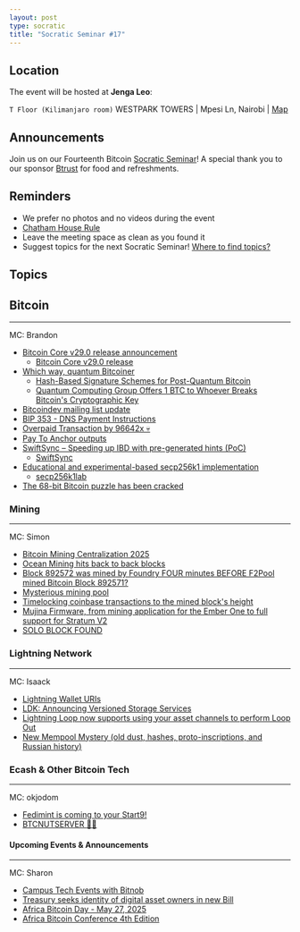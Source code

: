 ```yaml
---
layout: post
type: socratic
title: "Socratic Seminar #17"
---
```


## Location

The event will be hosted at **Jenga Leo**:

`T Floor (Kilimanjaro room)` WESTPARK TOWERS | Mpesi Ln, Nairobi | [Map](https://maps.app.goo.gl/jA86RuyuBKcE4eA47)

## Announcements

Join us on our Fourteenth Bitcoin [Socratic Seminar](/about)! A special thank you to our
sponsor [Btrust](http://btrust.tech/) for food and refreshments.

## Reminders

- We prefer no photos and no videos during the event
- [Chatham House Rule](https://www.chathamhouse.org/about-us/chatham-house-rule)
- Leave the meeting space as clean as you found it
- Suggest topics for the next Socratic Seminar! [Where to find topics?](/about/find-topics)

## Topics

## Bitcoin

---

MC: Brandon

- [Bitcoin Core v29.0 release announcement](https://x.com/bitcoincoreorg/status/1912086604971192690)
  - [Bitcoin Core v29.0 release](https://bitcoincore.org/en/releases/29.0/)
- [Which way, quantum Bitcoiner](https://x.com/bitschmidty/status/1909651431386128858)
  - [Hash-Based Signature Schemes for Post-Quantum Bitcoin](https://conduition.io/cryptography/quantum-hbs/)
  - [Quantum Computing Group Offers 1 BTC to Whoever Breaks Bitcoin's Cryptographic Key](https://x.com/andurobtc/status/1912909223131783488)
- [Bitcoindev mailing list update](https://x.com/SomsenRuben/status/1907566218640269378?t=cbpQGCoBp0j1CYa-HcatnA&s=19)
- [BIP 353 - DNS Payment Instructions](https://github.com/bitcoin/bips/blob/2d9c172cddd6eaf2b1dedea66595fb33fa987fef/bip-XXXX.mediawiki)
- [Overpaid Transaction by 96642x 💀](https://x.com/mononautical/status/1909404850061824036)
- [Pay To Anchor outputs](https://x.com/mononautical/status/1911572337436336341)
- [SwiftSync – Speeding up IBD with pre-generated hints (PoC)](https://delvingbitcoin.org/t/swiftsync-speeding-up-ibd-with-pre-generated-hints-poc/1562)
  - [SwiftSync](https://gist.github.com/RubenSomsen/a61a37d14182ccd78760e477c78133cd)
- [Educational and experimental-based secp256k1 implementation](https://mailing-list.bitcoindevs.xyz/bitcoindev/d0044f9c-d974-43ca-9891-64bb60a90f1f@gmail.com/)
  - [secp256k1lab](https://github.com/secp256k1lab/secp256k1lab)
- [The 68-bit Bitcoin puzzle has been cracked](https://x.com/lianabitcoin/status/1909573460910649832)

### Mining

---

MC: Simon

- [Bitcoin Mining Centralization 2025](https://x.com/0xB10C/status/1912154961938383166)
- [Ocean Mining hits back to back blocks](https://x.com/colbynoe/status/1906411953179754832?s=46)
- [Block 892572 was mined by Foundry FOUR minutes BEFORE F2Pool mined Bitcoin Block 892571?](https://x.com/_BitcoinCapital/status/1912195650168721477)
- [Mysterious mining pool](https://x.com/mononautical/status/1906936054135029817?t=1-OAD1S7VBFvFnPA7KpL4w&s=19)
- [Timelocking coinbase transactions to the mined block's height](https://github.com/bitcoin/bitcoin/pull/32155)
- [Mujina Firmware, from mining application for the Ember One to full support for Stratum V2](https://x.com/256FOUNDATION/status/1908585611168276504?t=UBf4eBbjMiDqSTPAKC5PYg&s=19)
- [SOLO BLOCK FOUND](https://x.com/solosatoshi/status/1910772449911730581?s=46)

### Lightning Network

---

MC: Isaack

- [Lightning Wallet URIs](https://x.com/tando_me/status/1907360725518991367?t=4Lbpju0b_1PzkV4vhjn8fA&s=19)
- [LDK: Announcing Versioned Storage Services](https://open.substack.com/pub/spiralbtc/p/ldk-announcing-versioned-storage?utm_source=share&utm_medium=android&r=1icuw7)
- [Lightning Loop now supports using your asset channels to perform Loop Out](https://x.com/alexbosworth/status/1908172717410406822?t=KX30-I9HZo9O-ZxgEbMQ_g&s=19)
- [New Mempool Mystery (old dust, hashes, proto-inscriptions, and Russian history)](https://x.com/mononautical/status/1910703196672340007?t=BvXqr8Yaojn5WTn8ZwBohw&s=19)

### Ecash & Other Bitcoin Tech

---

MC: okjodom

- [Fedimint is coming to your Start9!](https://x.com/joschisanbtc/status/1905705762061787371?t=nUoB-xKUGCe2M4vS08h59g&s=19)
- [BTCNUTSERVER 🥜😎](https://x.com/CashuBTC/status/1906679013399011804?t=RPjCY_7qn48MSZzBvhDd_g&s=19)

#### Upcoming Events & Announcements

---

MC: Sharon

- [Campus Tech Events with Bitnob](https://x.com/Bitnob_official/status/1909973572363108731?t=QLEr4BKukf7SheC25_28vQ&s=19)
- [Treasury seeks identity of digital asset owners in new Bill](https://x.com/bd_africa/status/1909504154604536072?s=46)
- [Africa Bitcoin Day - May 27, 2025](https://x.com/AfroBitcoinOrg/status/1909528464102670437?t=Gfl82nTPFFFORUFlBO2fAw&s=19)
- [Africa Bitcoin Conference 4th Edition](https://x.com/AfroBitcoinOrg/status/1899747297958740126)
